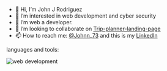 - 👋 Hi, I’m John J Rodriguez
- 👀 I’m interested in web development and cyber security
- 🌱 I’m web a developer. 
- 💞️ I’m looking to collaborate on [Trip-planner-landing-page](https://github.com/josancamon19/trip-planner-landing-page)
- 📫 How to reach me: [@Johnn_73](https://twitter.com/Johnn_73?t=WbbTl-IHtUrSklakbkztMg&s=08) and this is my [LinkedIn](www.linkedin.com/in/johnjrm)

<!---
JohnRodriguezM/JohnRodriguezM is a ✨ special ✨ repository because its `README.md` (this file) appears on your GitHub profile.
You can click the Preview link to take a look at your changes.
--->

languages and tools:

![web development](http://www.cursosgis.com/wp-content/uploads/2017/06/lenguajes_1.png)
